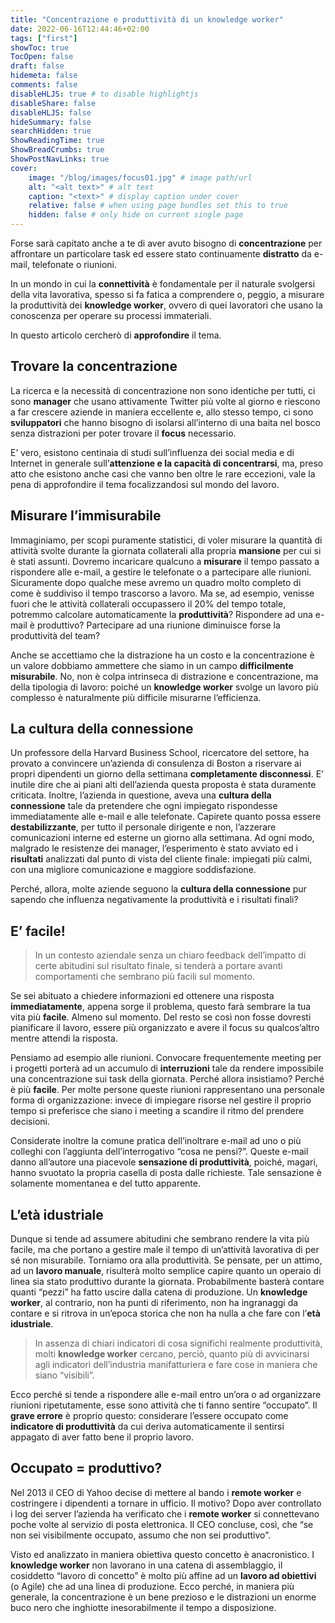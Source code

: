 ```yaml
---
title: "Concentrazione e produttività di un knowledge worker"
date: 2022-06-16T12:44:46+02:00
tags: ["first"]
showToc: true
TocOpen: false
draft: false
hidemeta: false
comments: false
disableHLJS: true # to disable highlightjs
disableShare: false
disableHLJS: false
hideSummary: false
searchHidden: true
ShowReadingTime: true
ShowBreadCrumbs: true
ShowPostNavLinks: true
cover:
    image: "/blog/images/focus01.jpg" # image path/url
    alt: "<alt text>" # alt text
    caption: "<text>" # display caption under cover
    relative: false # when using page bundles set this to true
    hidden: false # only hide on current single page
---
```

Forse sarà capitato anche a te di aver avuto bisogno di **concentrazione** per affrontare un particolare task ed essere stato continuamente **distratto** da e-mail, telefonate o riunioni. 

In un mondo in cui la **connettività** è fondamentale per il naturale svolgersi della vita lavorativa, spesso si fa fatica a comprendere o, peggio, a misurare la produttività dei **knowledge worker**, ovvero di quei lavoratori che usano la conoscenza per operare su processi immateriali. 

In questo articolo cercherò di **approfondire** il tema.

## Trovare la concentrazione

La ricerca e la necessità di concentrazione non sono identiche per tutti, ci sono **manager** che usano attivamente Twitter più volte al giorno e riescono a far crescere aziende in maniera eccellente e, allo stesso tempo, ci sono **sviluppatori** che hanno bisogno di isolarsi all’interno di una baita nel bosco senza distrazioni per poter trovare il **focus** necessario.

E’ vero, esistono centinaia di studi sull’influenza dei social media e di Internet in generale sull’**attenzione e la capacità di concentrarsi**, ma, preso atto che esistono anche casi che vanno ben oltre le rare eccezioni, vale la pena di approfondire il tema focalizzandosi sul mondo del lavoro.

## Misurare l’immisurabile

Immaginiamo, per scopi puramente statistici, di voler misurare la quantità di attività svolte durante la giornata collaterali alla propria **mansione** per cui si è stati assunti. Dovremo incaricare qualcuno a **misurare** il tempo passato a rispondere alle e-mail, a gestire le telefonate o a partecipare alle riunioni. Sicuramente dopo qualche mese avremo un quadro molto completo di come è suddiviso il tempo trascorso a lavoro. Ma se, ad esempio, venisse fuori che le attività collaterali occupassero il 20% del tempo totale, potremmo calcolare automaticamente la **produttività**? Rispondere ad una e-mail è produttivo? Partecipare ad una riunione diminuisce forse la produttività del team?

Anche se accettiamo che la distrazione ha un costo e la concentrazione è un valore dobbiamo ammettere che siamo in un campo **difficilmente misurabile**. No, non è colpa intrinseca di distrazione e concentrazione, ma della tipologia di lavoro: poiché un **knowledge worker** svolge un lavoro più complesso è naturalmente più difficile misurarne l’efficienza.

## La cultura della connessione

Un professore della Harvard Business School, ricercatore del settore, ha provato a convincere un’azienda di consulenza di Boston a riservare ai propri dipendenti un giorno della settimana **completamente disconnessi**.  E’ inutile dire che ai piani alti dell’azienda questa proposta è stata duramente criticata. Inoltre, l’azienda in questione, aveva una **cultura della connessione** tale da pretendere che ogni impiegato rispondesse immediatamente alle e-mail e alle telefonate. Capirete quanto possa essere **destabilizzante**, per tutto il personale dirigente e non, l’azzerare comunicazioni interne ed esterne un giorno alla settimana. Ad ogni modo, malgrado le resistenze dei manager, l’esperimento è stato avviato ed i **risultati** analizzati dal punto di vista del cliente finale: impiegati più calmi, con una migliore comunicazione e maggiore soddisfazione.

Perché, allora, molte aziende seguono la **cultura della connessione** pur sapendo che influenza negativamente la produttività e i risultati finali? 

## E’ facile!

> In un contesto aziendale senza un chiaro feedback dell’impatto di certe abitudini sul risultato finale, si tenderà a portare avanti comportamenti che sembrano più facili sul momento.
> 

Se sei abituato a chiedere informazioni ed ottenere una risposta **immediatamente**, appena sorge il problema, questo farà sembrare la tua vita più **facile**. Almeno sul momento. Del resto se così non fosse dovresti pianificare il lavoro, essere più organizzato e avere il focus su qualcos’altro mentre attendi la risposta.

Pensiamo ad esempio alle riunioni. Convocare frequentemente meeting per i progetti porterà ad un accumulo di **interruzioni** tale da rendere impossibile una concentrazione sui task della giornata. Perché allora insistiamo? Perché è più **facile**. Per molte persone queste riunioni rappresentano una personale forma di organizzazione: invece di impiegare risorse nel gestire il proprio tempo si preferisce che siano i meeting a scandire il ritmo del prendere decisioni.

Considerate inoltre la comune pratica dell’inoltrare e-mail ad uno o più colleghi con l’aggiunta dell’interrogativo “cosa ne pensi?”. Queste e-mail danno all’autore una piacevole **sensazione di produttività**, poiché, magari, hanno svuotato la propria casella di posta dalle richieste. Tale sensazione è solamente momentanea e del tutto apparente.

## L’età idustriale

Dunque si tende ad assumere abitudini che sembrano rendere la vita più facile, ma che portano a gestire male il tempo di un’attività lavorativa di per sé non misurabile. Torniamo ora alla produttività. Se pensate, per un attimo, ad un **lavoro manuale**, risulterà molto semplice capire quanto un operaio di linea sia stato produttivo durante la giornata. Probabilmente basterà contare quanti “pezzi” ha fatto uscire dalla catena di produzione. Un **knowledge worker**, al contrario, non ha punti di riferimento, non ha ingranaggi da contare e si ritrova in un’epoca storica che non ha nulla a che fare con l’**età idustriale**.

> In assenza di chiari indicatori di cosa significhi realmente produttività, molti **knowledge worker** cercano, perciò, quanto più di avvicinarsi agli indicatori dell’industria manifatturiera e fare cose in maniera che siano “visibili”.
> 

Ecco perché si tende a rispondere alle e-mail entro un’ora o ad organizzare riunioni ripetutamente, esse sono attività che ti fanno sentire “occupato”. Il **grave errore** è proprio questo: considerare l’essere occupato come **indicatore di produttività** da cui deriva automaticamente il sentirsi appagato di aver fatto bene il proprio lavoro.

## Occupato = produttivo?

Nel 2013 il CEO di Yahoo decise di mettere al bando i **remote worker** e costringere i dipendenti a tornare in ufficio. Il motivo? Dopo aver controllato i log dei server l’azienda ha verificato che i **remote worker** si connettevano poche volte al servizio di posta elettronica. Il CEO concluse, così, che “se non sei visibilmente occupato, assumo che non sei produttivo”.

Visto ed analizzato in maniera obiettiva questo concetto è anacronistico. I **knowledge worker** non lavorano in una catena di assemblaggio, il cosiddetto “lavoro di concetto” è molto più affine ad un **lavoro ad obiettivi** (o Agile) che ad una linea di produzione. Ecco perché, in maniera più generale, la concentrazione è un bene prezioso e le distrazioni un enorme buco nero che inghiotte inesorabilmente il tempo a disposizione.
